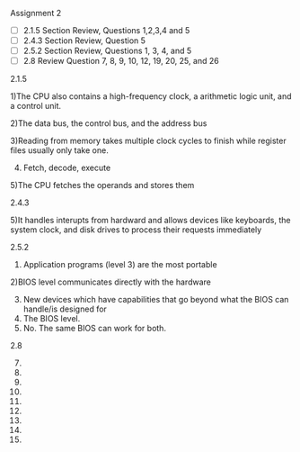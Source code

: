 Assignment 2

- [ ] 2.1.5 Section Review, Questions 1,2,3,4 and 5
- [ ] 2.4.3 Section Review, Question 5
- [ ] 2.5.2 Section Review, Questions 1, 3, 4, and 5
- [ ] 2.8 Review Question 7, 8, 9, 10, 12, 19, 20, 25, and 26

2.1.5

1)The CPU also contains a high-frequency clock, a arithmetic logic unit, and a control unit.

2)The data bus, the control bus, and the address bus

3)Reading from memory takes multiple clock cycles to finish while register files usually only take one.

4) Fetch, decode, execute

5)The CPU fetches the operands and stores them

2.4.3

5)It handles interupts from hardward and allows devices like keyboards, the system clock, and disk drives to process their requests immediately

2.5.2

1) Application programs (level 3) are the most portable

2)BIOS level communicates directly with the hardware

3) New devices which have capabilities that go beyond what the BIOS can handle/is designed for
4) The BIOS level.
5) No. The same BIOS can work for both. 


2.8

7) 
8) 
9) 
10) 
12) 
19) 
20) 
25)
26)
